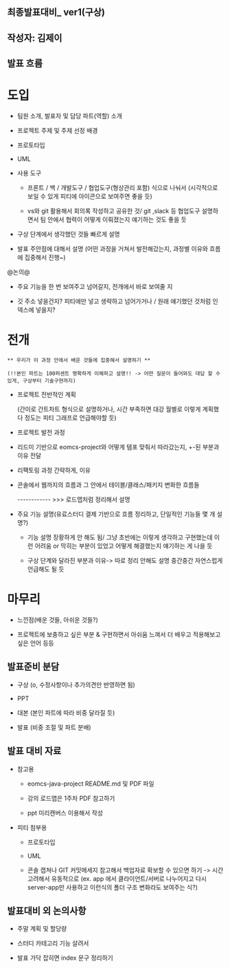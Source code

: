 ## 최종발표대비_ ver1(구상)

## 작성자: 김제이

## 발표 흐름

# 도입

- 팀원 소개, 발표자 및 담당 파트(역할) 소개

- 프로젝트 주제 및 주제 선정 배경

- 프로토타입

- UML

- 사용 도구

	- 프론트 / 백 / 개발도구 / 협업도구(형상관리 포함) 식으로 나눠서
		(시각적으로 보일 수 있게 피티에 아이콘으로 보여주면 좋을 듯)

	- vs와 git 활용해서 회의록 작성하고 공유한 것/ git ,slack 등 협업도구 설명하면서 팀 안에서 협력이 어떻게 이뤄졌는지 얘기하는 것도 좋을 듯

* 구상 단계에서 생각했던 것들 빠르게 설명

* 발표 주안점에 대해서 설명
	(어떤 과정을 거쳐서 발전해갔는지, 과정별 이유와 흐름에 집중해서 진행~)


@논의@ 

- 주요 기능을 한 번 보여주고 넘어갈지, 전개에서 바로 보여줄 지

- 깃 주소 넣을건지? 피티에만 넣고 생략하고 넘어가거나 / 원래 얘기했던 것처럼 인덱스에 넣을지?


# 전개 

	** 우리가 이 과정 안에서 배운 것들에 집중해서 설명하기 **

	(!!본인 파트는 100퍼센트 명확하게 이해하고 설명!! -> 어떤 질문이 들어와도 대답 할 수 있게, 구상부터 기술구현까지)

- 프로젝트 전반적인 계획

	(간이로 간트차트 형식으로 설명하거나, 시간 부족하면 대강 월별로 이렇게 계획했다 정도는 피티 그래프로 언급해야할 듯)

- 프로젝트 발전 과정

- 리드미 기반으로 eomcs-project와 어떻게 템포 맞춰서 따라갔는지, +-된 부분과 이유 전달

- 리팩토링 과정 간략하게, 이유

- 콘솔에서 웹까지의 흐름과 그 안에서 테이블/클래스/패키지 변화한 흐름들

	------------ >>> 로드맵처럼 정리해서 설명

- 주요 기능 설명(유료스터디 결제 기반으로 흐름 정리하고, 단일적인 기능들 몇 개 설명?)

	* 기능 설명 장황하게 안 해도 됨/ 
	그냥 초반에는 이렇게 생각하고 구현했는데 이런 어려움 or 막히는 부분이 있었고 어떻게 해결했는지 얘기하는 게 나을 듯

	* 구상 단계와 달라진 부분과 이유-> 따로 정리 안해도 설명 중간중간 자연스럽게 언급해도 될 듯


# 마무리

- 느낀점(배운 것들, 아쉬운 것들?)

- 프로젝트에 보충하고 싶은 부분 & 구현하면서 아쉬움 느껴서 더 배우고 적용해보고 싶은 언어 등등


## 발표준비 분담

- 구상 (o, 수정사항이나 추가의견만 반영하면 됨)

- PPT

- 대본 (본인 파트에 따라 비중 달라질 듯)

- 발표 (비중 조절 및 파트 분배)

## 발표 대비 자료

* 참고용

	- eomcs-java-project README.md 및 PDF 파일

	- 강의 로드맵은 1주차 PDF 참고하기

	- ppt 미리캔버스 이용해서 작성 

* 피티 첨부용

	- 프로토타입
	
	- UML

	- 콘솔 캡쳐나 GIT 커밋메세지 참고해서 백업자료 확보할 수 있으면 하기
		-> 시간 고려해서 유동적으로 
		(ex. app 에서 클라이언트/서버로 나누어지고 다시 server-app만 사용하고 이런식의 폴더 구조 변화라도 보여주는 식?)


## 발표대비 외 논의사항

- 주말 계획 및 할당량

- 스터디 카테고리 기능 살려서

- 발표 가닥 잡히면 index 문구 정리하기
